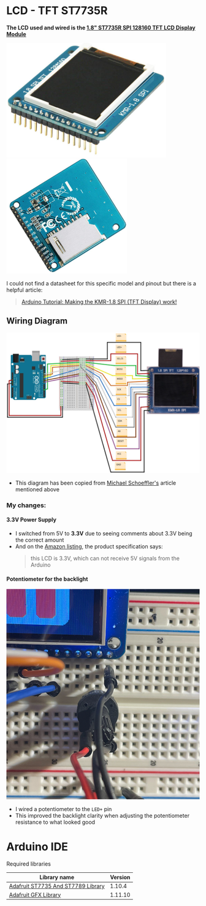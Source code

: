 # LCD - TFT ST7735R

**The LCD used and wired is the [1.8" ST7735R SPI 128160 TFT LCD Display Module](http://hiletgo.com/ProductDetail/2157911.html)**

<p float="left">
    <img src="assets/ST7735R-img.png" height="300" />
    <img src="assets/ST7735R-back.png" height="300" />
</p>

I could not find a datasheet for this specific model and pinout but there is a helpful article:
> [Arduino Tutorial: Making the KMR-1.8 SPI (TFT Display) work!](https://mschoeffler.com/2019/06/20/arduino-tutorial-making-the-kmr-1-8-spi-tft-display-work/)

## Wiring Diagram
![The wiring diagram copied from Michael Schoeffler](assets/wiring-diagram.png)
- This diagram has been copied from [Michael Schoeffler's](https://mschoeffler.com/) article mentioned above

### My changes:

#### 3.3V Power Supply

- I switched from 5V to **3.3V** due to seeing comments about 3.3V being the correct amount
- And on the [Amazon listing](https://www.amazon.com/dp/B00LSG51MM?ref=ppx_yo2ov_dt_b_fed_asin_title), the product specification says:
    > this LCD is 3.3V, which can not receive 5V signals from the Arduino


#### Potentiometer for the backlight
![Picture of wired potentiometer on breadboard](assets/potentiometer.png)
- I wired a potentiometer to the `LED+` pin
- This improved the backlight clarity when adjusting the potentiometer resistance to what looked good

# Arduino IDE

Required libraries

| Library name | Version |
| ------------ | ------- |
| [Adafruit ST7735 And ST7789 Library](https://github.com/adafruit/Adafruit-ST7735-Library) | 1.10.4 |
| [Adafruit GFX Library](https://github.com/adafruit/Adafruit-GFX-Library) | 1.11.10 |